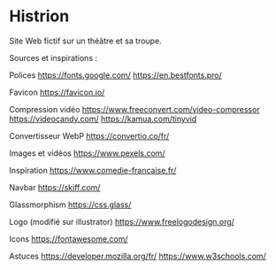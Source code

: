 # Histrion

Site Web fictif sur un théâtre et sa troupe.

Sources et inspirations :

Polices https://fonts.google.com/ https://en.bestfonts.pro/

Favicon https://favicon.io/

Compression vidéo https://www.freeconvert.com/video-compressor https://videocandy.com/ https://kamua.com/tinyvid

Convertisseur WebP https://convertio.co/fr/

Images et vidéos https://www.pexels.com/

Inspiration https://www.comedie-francaise.fr/

Navbar https://skiff.com/

Glassmorphism https://css.glass/

Logo (modifié sur illustrator) https://www.freelogodesign.org/

Icons https://fontawesome.com/

Astuces https://developer.mozilla.org/fr/
https://www.w3schools.com/
